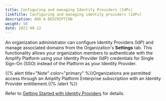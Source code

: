 ```yaml
---
title: Configuring and managing Identity Providers (IdPs)
linkTitle: Configuring and managing identity providers (IdPs)
description: ADD A DESCRIPTION
weight: 50
date: 2021-08-12
---
```


An organization administrator can configure Identity Providers (IdP) and manage associated domains from the Organization's **Settings** tab. This functionality allows your organization members to authenticate with the Amplify Platform using your Identity Provider (IdP) credentials for Single Sign-On (SSO) instead of the Platform as your Identity Provider.

{{% alert title="Note" color="primary" %}}Organizations are permitted access through an Amplify Platform Enterprise subscription with an Identity Provider entitlement.{{% /alert %}}

Refer to [Getting Started with Identity Providers](/docs/management_guide/configuring_and_managing_identity_providers_idps/getting_started_with_identity_providers/) for details.
